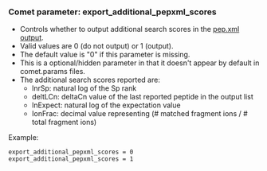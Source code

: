 ### Comet parameter: export_additional_pepxml_scores

- Controls whether to output additional search scores in the [pep.xml output](https://uwpr.github.io/Comet/parameters/parameters_202301/output_pepxmlfile.html).
- Valid values are 0 (do not output) or 1 (output).
- The default value is "0" if this parameter is missing.
- This is a optional/hidden parameter in that it doesn't appear by default in comet.params files.
- The additional search scores reported are:
  - lnrSp:  natural log of the Sp rank
  - deltLCn:  deltaCn value of the last reported peptide in the output list
  - lnExpect:  natural log of the expectation value
  - IonFrac:  decimal value representing (# matched fragment ions / # total fragment ions)

Example:
```
export_additional_pepxml_scores = 0
export_additional_pepxml_scores = 1
```

